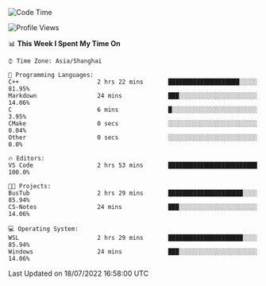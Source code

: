 <!--START_SECTION:waka-->
![Code Time](http://img.shields.io/badge/Code%20Time-157%20hrs%2022%20mins-blue)

![Profile Views](http://img.shields.io/badge/Profile%20Views-2-blue)

📊 **This Week I Spent My Time On** 

```text
⌚︎ Time Zone: Asia/Shanghai

💬 Programming Languages: 
C++                      2 hrs 22 mins       ████████████████████░░░░░   81.95% 
Markdown                 24 mins             ███░░░░░░░░░░░░░░░░░░░░░░   14.06% 
C                        6 mins              █░░░░░░░░░░░░░░░░░░░░░░░░   3.95% 
CMake                    0 secs              ░░░░░░░░░░░░░░░░░░░░░░░░░   0.04% 
Other                    0 secs              ░░░░░░░░░░░░░░░░░░░░░░░░░   0.0%

🔥 Editors: 
VS Code                  2 hrs 53 mins       █████████████████████████   100.0%

🐱‍💻 Projects: 
BusTub                   2 hrs 29 mins       █████████████████████░░░░   85.94% 
CS-Notes                 24 mins             ███░░░░░░░░░░░░░░░░░░░░░░   14.06%

💻 Operating System: 
WSL                      2 hrs 29 mins       █████████████████████░░░░   85.94% 
Windows                  24 mins             ███░░░░░░░░░░░░░░░░░░░░░░   14.06%

```


 Last Updated on 18/07/2022 16:58:00 UTC
<!--END_SECTION:waka-->